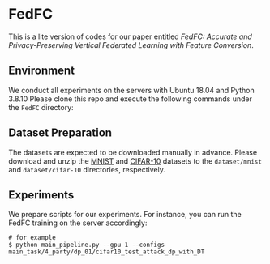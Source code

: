 # FedFC

This is a lite version of codes for our paper entitled 
*FedFC: Accurate and Privacy-Preserving Vertical Federated Learning with Feature Conversion*.

## Environment
We conduct all experiments on the servers with Ubuntu 18.04 and Python 3.8.10 Please clone this repo and execute the following commands under the `FedFC` directory:

## Dataset Preparation
The datasets are expected to be downloaded manually in advance. 
Please download and unzip the [MNIST](http://yann.lecun.com/exdb/mnist/) 
and [CIFAR-10](http://www.cs.toronto.edu/~kriz/cifar.html) datasets to the `dataset/mnist` and `dataset/cifar-10` directories, respectively. 


## Experiments
We prepare scripts for our experiments. For instance, you can run the FedFC training on the server accordingly:
```shell
# for example
$ python main_pipeline.py --gpu 1 --configs main_task/4_party/dp_01/cifar10_test_attack_dp_with_DT
```

